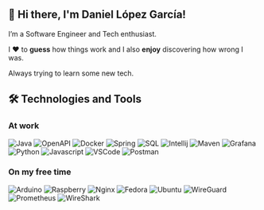 ## 👋 Hi there, I'm Daniel López García!
I’m a Software Engineer and Tech enthusiast.

I ❤️ to **guess** how things work and I also **enjoy** discovering how wrong I was.

Always trying to learn some new tech.

## 🛠️ Technologies and Tools
### At work
<p>
  <img alt="Java" src="https://img.shields.io/badge/-Java-F46800?style=flat&logo=java&logoColor=white" />
  <img alt="OpenAPI" src="https://img.shields.io/badge/-OpenAPI-%23Clojure?style=flat&logo=swagger&logoColor=white" />
  <img alt="Docker" src="https://img.shields.io/badge/-Docker-2496ED?style=flat&logo=docker&logoColor=white" />
  <img alt="Spring" src="https://img.shields.io/badge/Spring-6DB33F?style=flat&logo=spring&logoColor=white" />
  <img alt="SQL" src="https://img.shields.io/badge/SQL-003545?style=flat&logo=mariadb&logoColor=white" />
  <img alt="Intellij" src="https://img.shields.io/badge/-IntelliJ-000000.svg?style=flat&logo=intellij-idea&logoColor=white" />
  <img alt="Maven" src="https://img.shields.io/badge/-Maven-C71A36?style=flat&logo=Apache%20Maven&logoColor=white" />
  <img alt="Grafana" src="https://img.shields.io/badge/-Grafana-F46800?style=flat&logo=grafana&logoColor=white" />  
  <img alt="Python" src="https://img.shields.io/badge/-Python-3776AB?style=flat&logo=python&logoColor=white" />
  <img alt="Javascript" src="https://img.shields.io/badge/-Javascript-%23323330.svg?style=flat&logo=javascript&logoColor=%23F7DF1E" />
  <img alt="VSCode" src="https://img.shields.io/badge/-VSCode-007ACC?style=flat&logo=visual-studio-code&logoColor=white" />
  <img alt="Postman" src="https://img.shields.io/badge/Postman-FF6C37?style=flat&logo=postman&logoColor=white" />  
</p>

### On my free time
<p>
  <img alt="Arduino" src="https://img.shields.io/badge/-Arduino-00979D?style=flat&logo=Arduino&logoColor=white" />
  <img alt="Raspberry" src="https://img.shields.io/badge/-Raspberry-C51A4A?style=flat&logo=Raspberry-Pi&logoColor=white" />
  <img alt="Nginx" src="https://img.shields.io/badge/-Nginx-009639?style=flat&logo=nginx&logoColor=white" />
  <img alt="Fedora" src="https://img.shields.io/badge/Fedora-294172?style=flat&logo=linux&logoColor=white" /> 
  <img alt="Ubuntu" src="https://img.shields.io/badge/-Ubuntu-E95420?style=flat&logo=ubuntu&logoColor=white" /> 
  <img alt="WireGuard" src="https://img.shields.io/badge/-WireGuard-88171A?style=flat&logo=wireguard&logoColor=white" />
  <img alt="Prometheus" src="https://img.shields.io/badge/-Prometheus-E6522C?style=flat&logo=prometheus&logoColor=white" />
  <img alt="WireShark" src="https://img.shields.io/badge/-WireShark-1679A7?style=flat&logo=wireshark&logoColor=white" /> 
</p>

